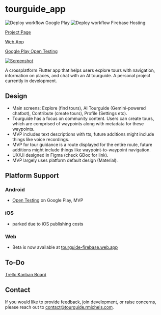 # tourguide_app

![Deploy workflow Google Play](https://github.com/Robert01101101/tourguide_app/actions/workflows/deploy.yaml/badge.svg)
![Deploy workflow Firebase Hosting](https://github.com/Robert01101101/tourguide_app/actions/workflows/firebase-hosting.yml/badge.svg)

[Project Page](https://rmichels.com/tourguide?portfolio_link=gitHubTourguide)

[Web App](https://tourguide-firebase.web.app)

[Google Play Open Testing](https://play.google.com/store/apps/details?id=com.robertmichelsdigitalmedia.tourguideapp)

[![Screenshot](https://rmichels.com/assets/img/tourguide.jpg)](https://rmichels.com/tourguide?portfolio_link=gitHubTourguide)

A crossplatform Flutter app that helps users explore tours with navigation, information on places, and chat with an AI tourguide. A personal project currently in development.

## Design
- Main screens: Explore (find tours), AI Tourguide (Gemini-powered chatbot), Contribute (create tours), Profile (Settings etc).
- Tourguide has a focus on community content. Users can create tours, which are comprised of waypoints along with metadata for these waypoints.
- MVP includes text descriptions with tts, future additions might include things like voice recordings.
- MVP for tour guidance is a route displayed for the entire route, future additions might include things like waypoint-to-waypoint navigation.
- UX/UI designed in Figma (check GDoc for link).
- MVP largely uses platform default design (Material).

## Platform Support

### Android
- [Open Testing](https://play.google.com/store/apps/details?id=com.robertmichelsdigitalmedia.tourguideapp) on Google Play, MVP

### iOS
- parked due to iOS publishing costs

### Web
- Beta is now available at [tourguide-firebase.web.app](https://tourguide-firebase.web.app)

## To-Do

[Trello Kanban Board](https://trello.com/b/ThscGOXW/tourguide-app)

## Contact
If you would like to provide feedback, join development, or raise concerns, please reach out to [contact@tourguide.rmichels.com](mailto:contact@tourguide.rmichels.com).
